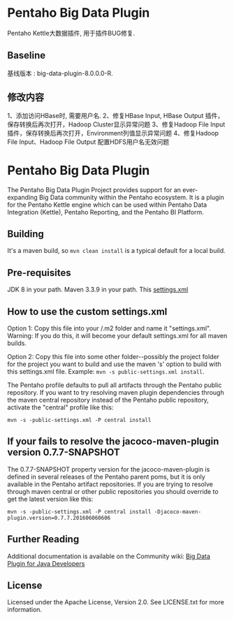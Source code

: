 Pentaho Big Data Plugin
=======================

Pentaho Kettle大数据插件, 用于插件BUG修复.

Baseline
--------
基线版本 : big-data-plugin-8.0.0.0-R.

修改内容
--------------
1、添加访问HBase时, 需要用户名.
2、修复HBase Input, HBase Output 插件，保存转换后再次打开，Hadoop Cluster显示异常问题
3、修复Hadoop File Input 插件，保存转换后再次打开，Environment列值显示异常问题
4、修复Hadoop File Input、Hadoop File Output 配置HDFS用户名无效问题

Pentaho Big Data Plugin
=======================

The Pentaho Big Data Plugin Project provides support for an ever-expanding Big Data community within the Pentaho ecosystem. It is a plugin for the Pentaho Kettle engine which can be used within Pentaho Data Integration (Kettle), Pentaho Reporting, and the Pentaho BI Platform.

Building
--------
It's a maven build, so `mvn clean install` is a typical default for a local build.

Pre-requisites
---------------
JDK 8 in your path.
Maven 3.3.9 in your path.
This [settings.xml](https://raw.githubusercontent.com/pentaho/maven-parent-poms/master/maven-support-files/settings.xml)

How to use the custom settings.xml
---------------
Option 1: Copy this file into your <user-home>/.m2 folder and name it "settings.xml". 
Warning: If you do this, it will become your default settings.xml for all maven builds.

Option 2: Copy this file into some other folder--possibly the project folder for the project you want to build and use the maven 's' option to build with this settings.xml file. Example: `mvn -s public-settings.xml install`.

The Pentaho profile defaults to pull all artifacts through the Pentaho public repository. 
If you want to try resolving maven plugin dependencies through the maven central repository instead of the Pentaho public repository, activate the "central" profile like this:

`mvn -s -public-settings.xml -P central install`


If your fails to resolve the jacoco-maven-plugin version 0.7.7-SNAPSHOT
---------------
The 0.7.7-SNAPSHOT property version for the jacoco-maven-plugin is defined in several releases of the Pentaho parent poms, but it is only available in the Pentaho artifact repositories. If you are trying to resolve through maven central or other public repositories you should override to get the latest version like this:

`mvn -s -public-settings.xml -P central install -Djacoco-maven-plugin.version=0.7.7.201606060606`

Further Reading
---------------
Additional documentation is available on the Community wiki: [Big Data Plugin for Java Developers](http://wiki.pentaho.com/display/BAD/Getting+Started+for+Java+Developers)

License
-------
Licensed under the Apache License, Version 2.0. See LICENSE.txt for more information.
